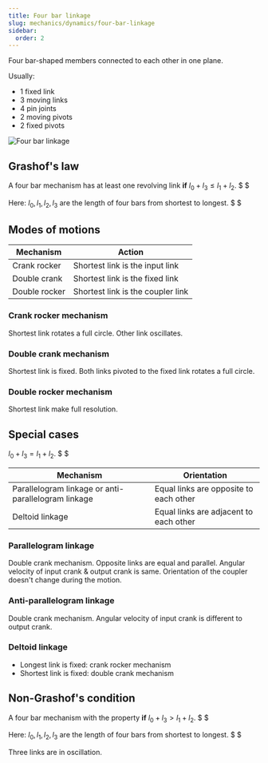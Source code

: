 ```yaml
---
title: Four bar linkage
slug: mechanics/dynamics/four-bar-linkage
sidebar:
  order: 2
---
```


Four bar-shaped members connected to each other in one plane.

Usually:

- 1 fixed link
- 3 moving links
- 4 pin joints
- 2 moving pivots
- 2 fixed pivots

![Four bar linkage](/mechanics/dynamics/four-bar-linkage.jpg)

## Grashof's law

A four bar mechanism has at least one revolving link **if**
$l_0+l_3 \le l_1+l_2$. $ $

Here: $l_0,l_1,l_2,l_3$ are the length of four bars from shortest to longest. $
$

## Modes of motions

| Mechanism     | Action                            |
| ------------- | --------------------------------- |
| Crank rocker  | Shortest link is the input link   |
| Double crank  | Shortest link is the fixed link   |
| Double rocker | Shortest link is the coupler link |

### Crank rocker mechanism

Shortest link rotates a full circle. Other link oscillates.

### Double crank mechanism

Shortest link is fixed. Both links pivoted to the fixed link rotates a full
circle.

### Double rocker mechanism

Shortest link make full resolution.

## Special cases

$l_0+l_3 = l_1+l_2$. $ $

| Mechanism                                           | Orientation                            |
| --------------------------------------------------- | -------------------------------------- |
| Parallelogram linkage or anti-parallelogram linkage | Equal links are opposite to each other |
| Deltoid linkage                                     | Equal links are adjacent to each other |

### Parallelogram linkage

Double crank mechanism. Opposite links are equal and parallel. Angular velocity
of input crank & output crank is same. Orientation of the coupler doesn't change
during the motion.

### Anti-parallelogram linkage

Double crank mechanism. Angular velocity of input crank is different to output
crank.

### Deltoid linkage

- Longest link is fixed: crank rocker mechanism
- Shortest link is fixed: double crank mechanism

## Non-Grashof's condition

A four bar mechanism with the property **if** $l_0+l_3 \gt l_1+l_2$. $ $

Here: $l_0,l_1,l_2,l_3$ are the length of four bars from shortest to longest. $
$

Three links are in oscillation.
